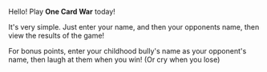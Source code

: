 Hello! Play **One Card War** today!

It's very simple. Just enter your name, and then your opponents name, then view the results of the game!

For bonus points, enter your childhood bully's name as your opponent's name, then laugh at them when you win! (Or cry when you lose)
